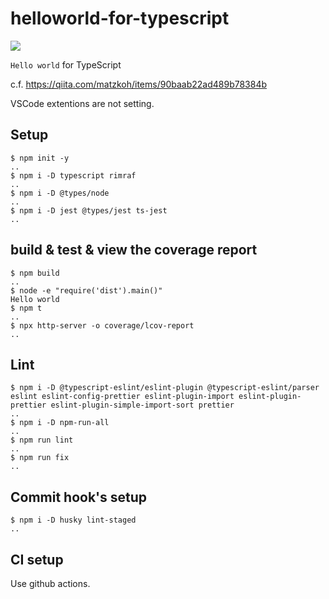 # helloworld-for-typescript

![](https://github.com/msfukui/helloworld-for-typescript/workflows/Node.js%20CI/badge.svg)

`Hello world` for TypeScript

c.f. https://qiita.com/matzkoh/items/90baab22ad489b78384b

VSCode extentions are not setting.

## Setup

```
$ npm init -y
..
$ npm i -D typescript rimraf
..
$ npm i -D @types/node
..
$ npm i -D jest @types/jest ts-jest
..
```

## build & test & view the coverage report

```
$ npm build
..
$ node -e "require('dist').main()"
Hello world
$ npm t
..
$ npx http-server -o coverage/lcov-report
..
```

## Lint

```
$ npm i -D @typescript-eslint/eslint-plugin @typescript-eslint/parser eslint eslint-config-prettier eslint-plugin-import eslint-plugin-prettier eslint-plugin-simple-import-sort prettier
..
$ npm i -D npm-run-all
..
$ npm run lint
..
$ npm run fix
..
```

## Commit hook's setup

```
$ npm i -D husky lint-staged
..
```

## CI setup

Use github actions.
